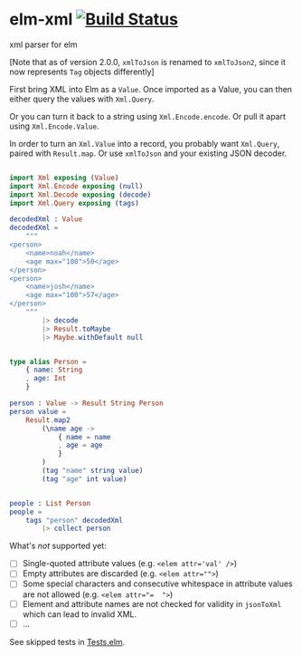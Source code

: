 # elm-xml [![Build Status](https://travis-ci.org/billstclair/elm-xml-eeue56.svg?branch=master)](https://travis-ci.org/billstclair/elm-xml-eeue56)
xml parser for elm

[Note that as of version 2.0.0, `xmlToJson` is renamed to `xmlToJson2`, since it now represents `Tag` objects differently]

First bring XML into Elm as a `Value`. Once imported as a Value, you can then either query the values with `Xml.Query`.

Or you can turn it back to a string using `Xml.Encode.encode`. Or pull it apart using `Xml.Encode.Value`.

In order to turn an `Xml.Value` into a record, you probably want `Xml.Query`, paired with `Result.map`. Or use `xmlToJson` and your existing JSON decoder.

```elm

import Xml exposing (Value)
import Xml.Encode exposing (null)
import Xml.Decode exposing (decode)
import Xml.Query exposing (tags)

decodedXml : Value
decodedXml = 
	"""
<person>
	<name>noah</name>
	<age max="100">50</age>
</person>
<person>
	<name>josh</name>
	<age max="100">57</age>
</person>
	"""
		|> decode
		|> Result.toMaybe
		|> Maybe.withDefault null


type alias Person = 
	{ name: String
	, age: Int
	}

person : Value -> Result String Person
person value =
    Result.map2
        (\name age ->
            { name = name
            , age = age
            }
        )
        (tag "name" string value)
        (tag "age" int value)


people : List Person
people =
    tags "person" decodedXml
        |> collect person


```

What's *not* supported yet:

- [ ] Single-quoted attribute values (e.g. `<elem attr='val' />`)
- [ ] Empty attributes are discarded (e.g. `<elem attr="">`)
- [ ] Some special characters and consecutive whitespace in attribute values are not allowed (e.g. `<elem attr="=  ">`)
- [ ] Element and attribute names are not checked for validity in `jsonToXml` which can lead to invalid XML.
- [ ] …

See skipped tests in [Tests.elm](tests/Tests.elm).
